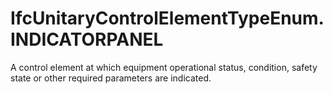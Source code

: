 IfcUnitaryControlElementTypeEnum.INDICATORPANEL
===============================================
A control element at which equipment operational status, condition, safety
state or other required parameters are indicated.


